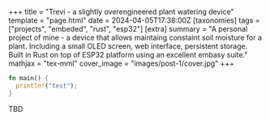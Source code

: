 +++
title = "Trevi - a slightly overengineered plant watering device"
template = "page.html"
date = 2024-04-05T17:38:00Z
[taxonomies]
tags = ["projects", "embeded", "rust", "esp32"]
[extra]
summary = "A personal project of mine - a device that allows maintaing constaint soil moisture for a plant. Including a small OLED screen, web interface, persistent storage. Built in Rust on top of ESP32 platform using an excellent embasy suite."
mathjax = "tex-mml"
cover_image = "images/post-1/cover.jpg"
+++

```rust
fn main() {
  println!("test");
}
```

TBD
